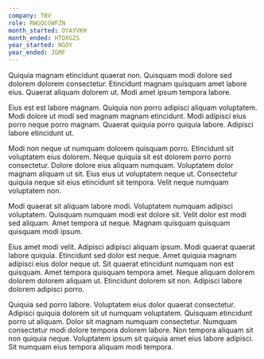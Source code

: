 ```yaml
---
company: TBV
role: RWGQCGWFZN
month_started: OYAYVKH
month_ended: HTDXGZS
year_started: NGOY
year_ended: JGMF
---
```


Quiquia magnam etincidunt quaerat non. Quisquam modi dolore sed dolorem dolorem consectetur. Etincidunt magnam quisquam amet labore eius. Quaerat aliquam dolorem ut. Modi amet ipsum tempora labore.

Eius est est labore magnam. Quiquia non porro adipisci aliquam voluptatem. Modi dolore ut modi sed magnam magnam etincidunt. Modi adipisci eius porro neque porro magnam. Quaerat quiquia porro quiquia labore. Adipisci labore etincidunt ut.

Modi non neque ut numquam dolorem quisquam porro. Etincidunt sit voluptatem eius dolorem. Neque quiquia sit est dolorem porro porro consectetur. Dolore dolore eius aliquam numquam. Voluptatem dolor magnam aliquam ut sit. Eius eius ut voluptatem neque ut. Consectetur quiquia neque sit eius etincidunt sit tempora. Velit neque numquam voluptatem non.

Modi quaerat sit aliquam labore modi. Voluptatem numquam adipisci voluptatem. Quisquam numquam modi est dolore sit. Velit dolor est modi sed aliquam. Amet tempora ut neque. Magnam quisquam quisquam quisquam modi ipsum.

Eius amet modi velit. Adipisci adipisci aliquam ipsum. Modi quaerat quaerat labore quiquia. Etincidunt sed dolor est neque. Amet quiquia magnam adipisci eius dolor neque ut. Sit quaerat etincidunt numquam non est quisquam. Amet tempora quisquam tempora amet. Neque aliquam dolorem dolorem dolorem aliquam ut. Etincidunt dolorem sit non. Adipisci labore dolorem adipisci porro.

Quiquia sed porro labore. Voluptatem eius dolor quaerat consectetur. Adipisci quiquia dolorem sit ut numquam voluptatem. Quisquam etincidunt porro ut aliquam. Dolor sit magnam numquam consectetur. Numquam consectetur modi dolore tempora dolorem labore. Non tempora aliquam sit non quiquia neque. Voluptatem ipsum sit quiquia amet eius labore adipisci. Sit numquam eius tempora aliquam modi tempora.
    
